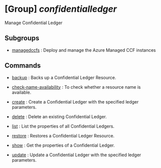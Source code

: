 # [Group] _confidentialledger_

Manage Confidential Ledger

## Subgroups

- [managedccfs](/Commands/confidentialledger/managedccfs/readme.md)
: Deploy and manage the Azure Managed CCF instances

## Commands

- [backup](/Commands/confidentialledger/_backup.md)
: Backs up a Confidential Ledger Resource.

- [check-name-availability](/Commands/confidentialledger/_check-name-availability.md)
: To check whether a resource name is available.

- [create](/Commands/confidentialledger/_create.md)
: Create a  Confidential Ledger with the specified ledger parameters.

- [delete](/Commands/confidentialledger/_delete.md)
: Delete an existing Confidential Ledger.

- [list](/Commands/confidentialledger/_list.md)
: List the properties of all Confidential Ledgers.

- [restore](/Commands/confidentialledger/_restore.md)
: Restores a Confidential Ledger Resource.

- [show](/Commands/confidentialledger/_show.md)
: Get the properties of a Confidential Ledger.

- [update](/Commands/confidentialledger/_update.md)
: Update a  Confidential Ledger with the specified ledger parameters.
